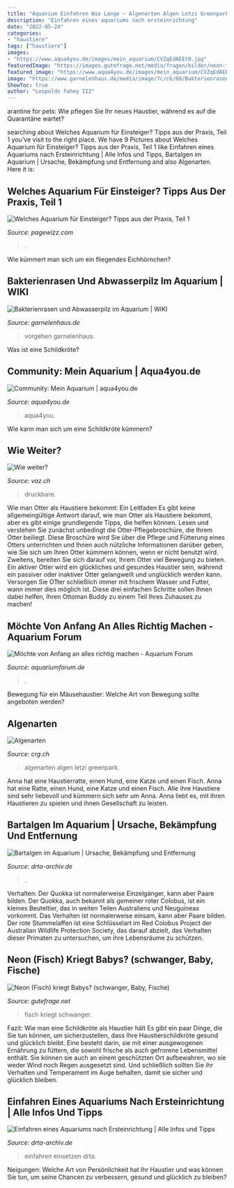 ```yaml
---
title: "Aquarium Einfahren Wie Lange ~ Algenarten Algen Letzi Greenpark"
description: "Einfahren eines aquariums nach ersteinrichtung"
date: "2022-05-24"
categories:
- "haustiere"
tags: ["haustiere"]
images:
- "https://www.aqua4you.de/images/mein_aquarium/CVZqEdAEEt0.jpg"
featuredImage: "https://images.gutefrage.net/media/fragen/bilder/neon-fisch-kriegt-babys/0_original.jpg?v=1330451392000"
featured_image: "https://www.aqua4you.de/images/mein_aquarium/CVZqEdAEEt0.jpg"
image: "https://www.garnelenhaus.de/media/image/7c/c6/60/Bakterienrasen_Aquarium_Einlaufphase_Garnelenhaus_Wiki.png"
ShowToc: true
author: "Leopoldo Fahey III"
---
```



arantine for pets: Wie pflegen Sie Ihr neues Haustier, während es auf die Quarantäne wartet?

	

		
searching about Welches Aquarium für Einsteiger? Tipps aus der Praxis, Teil 1 you've visit to the right place. We have 9 Pictures about Welches Aquarium für Einsteiger? Tipps aus der Praxis, Teil 1 like Einfahren eines Aquariums nach Ersteinrichtung | Alle Infos und Tipps, Bartalgen im Aquarium | Ursache, Bekämpfung und Entfernung and also Algenarten. Here it is:
		
    
## Welches Aquarium Für Einsteiger? Tipps Aus Der Praxis, Teil 1

<img loading=lazy src="http://ecx.images-amazon.com/images/I/61%2BNc4FLUFL.jpg" onerror="this.onerror=null;this.src='https://tse3.mm.bing.net/th?id=OIP.X0Mgg7yDPh6CZtdqonDrAAHaIE&amp;pid=15.1';" alt="Welches Aquarium für Einsteiger? Tipps aus der Praxis, Teil 1">

_Source: pagewizz.com_

>. 

	

Wie kümmert man sich um ein fliegendes Eichhörnchen?

    
## Bakterienrasen Und Abwasserpilz Im Aquarium | WIKI

<img loading=lazy src="https://www.garnelenhaus.de/media/image/7c/c6/60/Bakterienrasen_Aquarium_Einlaufphase_Garnelenhaus_Wiki.png" onerror="this.onerror=null;this.src='https://tse1.mm.bing.net/th?id=OIP.eLE_IobHaBiOMn2k0Ln4cgHaFj&amp;pid=15.1';" alt="Bakterienrasen und Abwasserpilz im Aquarium | WIKI">

_Source: garnelenhaus.de_

>vorgehen garnelenhaus. 

	

Was ist eine Schildkröte?

    
## Community: Mein Aquarium | Aqua4you.de

<img loading=lazy src="https://www.aqua4you.de/images/mein_aquarium/CVZqEdAEEt0.jpg" onerror="this.onerror=null;this.src='https://tse1.mm.bing.net/th?id=OIP.FcwDIe0jG5sCIT5lUciYDgAAAA&amp;pid=15.1';" alt="Community: Mein Aquarium | aqua4you.de">

_Source: aqua4you.de_

>aqua4you. 

	

Wie kann man sich um eine Schildkröte kümmern?

    
## Wie Weiter?

<img loading=lazy src="http://www.vaz.ch/images/58257ade_sbp.jpg" onerror="this.onerror=null;this.src='https://tse3.mm.bing.net/th?id=OIP._BAPh6_xn8h2MS9KEQMOOQAAAA&amp;pid=15.1';" alt="Wie weiter?">

_Source: vaz.ch_

>druckbare. 

	

Wie man Otter als Haustiere bekommt: Ein Leitfaden
Es gibt keine allgemeingültige Antwort darauf, wie man Otter als Haustiere bekommt, aber es gibt einige grundlegende Tipps, die helfen können. Lesen und verstehen Sie zunächst unbedingt die Otter-Pflegebroschüre, die Ihrem Otter beiliegt. Diese Broschüre wird Sie über die Pflege und Fütterung eines Otters unterrichten und Ihnen auch nützliche Informationen darüber geben, wie Sie sich um Ihren Otter kümmern können, wenn er nicht benutzt wird. Zweitens, bereiten Sie sich darauf vor, Ihrem Otter viel Bewegung zu bieten. Ein aktiver Otter wird ein glückliches und gesundes Haustier sein, während ein passiver oder inaktiver Otter gelangweilt und unglücklich werden kann. Versorgen Sie OTter schließlich immer mit frischem Wasser und Futter, wann immer dies möglich ist. Diese drei einfachen Schritte sollen Ihnen dabei helfen, Ihren Ottoman Buddy zu einem Teil Ihres Zuhauses zu machen!

    
## Möchte Von Anfang An Alles Richtig Machen - Aquarium Forum

<img loading=lazy src="https://www.aquariumforum.de/gallery/files/7/8/1/2/6/ganz_alt-med.jpg" onerror="this.onerror=null;this.src='https://tse1.mm.bing.net/th?id=OIP.r4uV-EATFuP-T1CDR1xINgHaFj&amp;pid=15.1';" alt="Möchte von Anfang an alles richtig machen - Aquarium Forum">

_Source: aquariumforum.de_

>. 

	

Bewegung für ein Mäusehaustier: Welche Art von Bewegung sollte angeboten werden?

    
## Algenarten

<img loading=lazy src="http://www.crg.ch/images/Aquaristik/Algen/gruenalgen.jpg" onerror="this.onerror=null;this.src='https://tse2.mm.bing.net/th?id=OIP.-GHu-ZTF5XsA6Y80n66JeAAAAA&amp;pid=15.1';" alt="Algenarten">

_Source: crg.ch_

>algenarten algen letzi greenpark. 

	

Anna hat eine Haustierratte, einen Hund, eine Katze und einen Fisch.
Anna hat eine Ratte, einen Hund, eine Katze und einen Fisch. Alle ihre Haustiere sind sehr liebevoll und kümmern sich sehr um Anna. Anna liebt es, mit ihren Haustieren zu spielen und ihnen Gesellschaft zu leisten.

    
## Bartalgen Im Aquarium | Ursache, Bekämpfung Und Entfernung

<img loading=lazy src="https://www.drta-archiv.de/wp-content/uploads/2018/10/bartalgen031.jpg" onerror="this.onerror=null;this.src='https://tse3.mm.bing.net/th?id=OIP.br1hKlnHNR6yPHlJRJJU0AHaFP&amp;pid=15.1';" alt="Bartalgen im Aquarium | Ursache, Bekämpfung und Entfernung">

_Source: drta-archiv.de_

>. 

	

Verhalten: Der Quokka ist normalerweise Einzelgänger, kann aber Paare bilden.
Der Quokka, auch bekannt als gemeiner roter Colobus, ist ein kleines Beuteltier, das in weiten Teilen Australiens und Neuguineas vorkommt. Das Verhalten ist normalerweise einsam, kann aber Paare bilden. Der rote Stummelaffen ist eine Schlüsselart im Red Colobus Project der Australian Wildlife Protection Society, das darauf abzielt, das Verhalten dieser Primaten zu untersuchen, um ihre Lebensräume zu schützen.

    
## Neon (Fisch) Kriegt Babys? (schwanger, Baby, Fische)

<img loading=lazy src="https://images.gutefrage.net/media/fragen/bilder/neon-fisch-kriegt-babys/0_original.jpg?v=1330451392000" onerror="this.onerror=null;this.src='https://tse2.mm.bing.net/th?id=OIP.CzY0QEurQK38q3FXnQPeywHaFj&amp;pid=15.1';" alt="Neon (Fisch) kriegt Babys? (schwanger, Baby, Fische)">

_Source: gutefrage.net_

>fisch kriegt schwanger. 

	

Fazit: Wie man eine Schildkröte als Haustier hält
Es gibt ein paar Dinge, die Sie tun können, um sicherzustellen, dass Ihre Haustierschildkröte gesund und glücklich bleibt. Eine besteht darin, sie mit einer ausgewogenen Ernährung zu füttern, die sowohl frische als auch gefrorene Lebensmittel enthält. Sie können sie auch an einem geschützten Ort aufbewahren, wo sie weder Wind noch Regen ausgesetzt sind. Und schließlich sollten Sie ihr Verhalten und Temperament im Auge behalten, damit sie sicher und glücklich bleiben.

    
## Einfahren Eines Aquariums Nach Ersteinrichtung | Alle Infos Und Tipps

<img loading=lazy src="https://www.drta-archiv.de/picsdrta01/wassertruebung05.jpg" onerror="this.onerror=null;this.src='https://tse1.mm.bing.net/th?id=OIP.SSszwd1MNH76WWsTdgH6dQHaFj&amp;pid=15.1';" alt="Einfahren eines Aquariums nach Ersteinrichtung | Alle Infos und Tipps">

_Source: drta-archiv.de_

>einfahren einsetzen drta. 

	

Neigungen: Welche Art von Persönlichkeit hat Ihr Haustier und was können Sie tun, um seine Chancen zu verbessern, gesund und glücklich zu bleiben?


